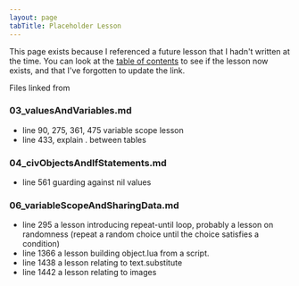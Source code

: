 ```yaml
---
layout: page
tabTitle: Placeholder Lesson
---
```


This page exists because I referenced a future lesson that I hadn't written at the time.  You can look at the [table of contents](lessons_toc.html) to see if the lesson now exists, and that I've forgotten to update the link.

Files linked from

### 03_valuesAndVariables.md 
* line 90, 275, 361, 475 variable scope lesson 
* line 433, explain . between tables

### 04_civObjectsAndIfStatements.md
* line 561 guarding against nil values

### 06_variableScopeAndSharingData.md
* line 295 a lesson introducing repeat-until loop, probably a lesson on randomness (repeat a random choice until the choice satisfies a condition)
* line 1366 a lesson building object.lua from a script.
* line 1438 a lesson relating to text.substitute
* line 1442 a lesson relating to images